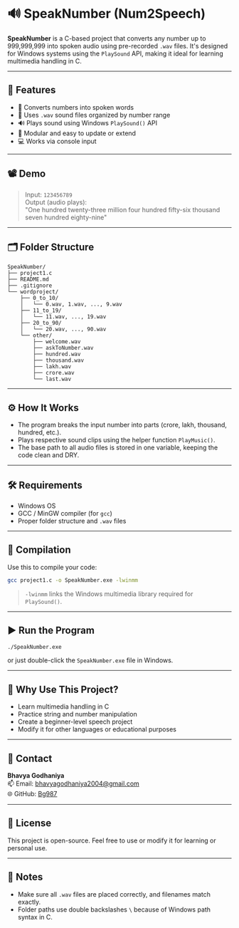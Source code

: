 # 🔊 SpeakNumber (Num2Speech)

**SpeakNumber** is a C-based project that converts any number up to 999,999,999 into spoken audio using pre-recorded `.wav` files. It's designed for Windows systems using the `PlaySound` API, making it ideal for learning multimedia handling in C.

---

## 🎯 Features

- 🔢 Converts numbers into spoken words
- 📁 Uses `.wav` sound files organized by number range
- 🔊 Plays sound using Windows `PlaySound()` API
- 🧩 Modular and easy to update or extend
- 💻 Works via console input

---

## 📽️ Demo

> Input: `123456789`  
> Output (audio plays):  
> "One hundred twenty-three million four hundred fifty-six thousand seven hundred eighty-nine"

---

## 🗂️ Folder Structure

```
SpeakNumber/
├── project1.c
├── README.md
├── .gitignore
└── wordproject/
    ├── 0_to_10/
    │   └── 0.wav, 1.wav, ..., 9.wav
    ├── 11_to_19/
    │   └── 11.wav, ..., 19.wav
    ├── 20_to_90/
    │   └── 20.wav, ..., 90.wav
    └── other/
        ├── welcome.wav
        ├── askToNumber.wav
        ├── hundred.wav
        ├── thousand.wav
        ├── lakh.wav
        ├── crore.wav
        └── last.wav
```

---

## ⚙️ How It Works

- The program breaks the input number into parts (crore, lakh, thousand, hundred, etc.).
- Plays respective sound clips using the helper function `PlayMusic()`.
- The base path to all audio files is stored in one variable, keeping the code clean and DRY.

---

## 🛠️ Requirements

- Windows OS
- GCC / MinGW compiler (for `gcc`)
- Proper folder structure and `.wav` files

---

## 🧪 Compilation

Use this to compile your code:

```bash
gcc project1.c -o SpeakNumber.exe -lwinmm
```

> `-lwinmm` links the Windows multimedia library required for `PlaySound()`.

---

## ▶️ Run the Program

```bash
./SpeakNumber.exe
```

or just double-click the `SpeakNumber.exe` file in Windows.

---

## 🧠 Why Use This Project?

- Learn multimedia handling in C
- Practice string and number manipulation
- Create a beginner-level speech project
- Modify it for other languages or educational purposes

---

## 📧 Contact

**Bhavya Godhaniya**  
📫 Email: [bhavyagodhaniya2004@gmail.com](mailto:bhavyagodhaniya2004@gmail.com)  
🌐 GitHub: [Bg987](https://github.com/Bg987)

---

## 📝 License

This project is open-source. Feel free to use or modify it for learning or personal use.

---

## 📌 Notes

- Make sure all `.wav` files are placed correctly, and filenames match exactly.
- Folder paths use double backslashes `\` because of Windows path syntax in C.
